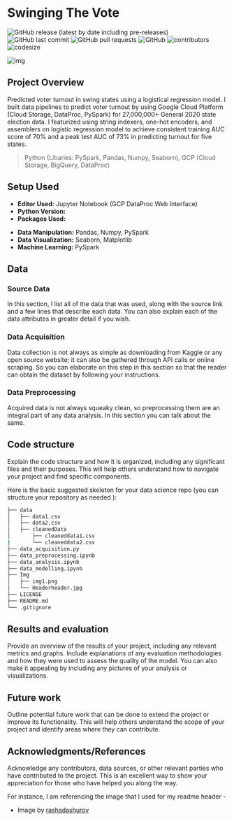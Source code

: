 

# Swinging The Vote

![GitHub release (latest by date including pre-releases)](https://img.shields.io/github/v/release/pragyy/datascience-readme-template?include_prereleases)
![GitHub last commit](https://img.shields.io/github/last-commit/pragyy/datascience-readme-template)
![GitHub pull requests](https://img.shields.io/github/issues-pr/pragyy/datascience-readme-template)
![GitHub](https://img.shields.io/github/license/pragyy/datascience-readme-template)
![contributors](https://img.shields.io/github/contributors/pragyy/datascience-readme-template) 
![codesize](https://img.shields.io/github/languages/code-size/pragyy/datascience-readme-template) 

![img](https://github.com/bche3/Swinging-The-Vote/blob/main/img/thumbnail.jpg)

## Project Overview

Predicted voter turnout in swing states using a logistical regression model. I built data pipelines to predict voter turnout by using Google Cloud Platform (Cloud Storage, DataProc, PySpark) for 27,000,000+ General 2020 state election data. I featurized using string indexers, one-hot encoders, and assemblers on logistic regression model to achieve consistent training AUC score of 70% and a peak test AUC of 73% in predicting turnout for five states.

> Python (Libaries: PySpark, Pandas, Numpy, Seaborn), GCP (Cloud Storage, BigQuery, DataProc)

## Setup Used
- **Editor Used:**  Jupyter Notebook (GCP DataProc Web Interface)
- **Python Version:**
- **Packages Used:**
<!-- - **General Purpose:** General purpose packages like `urllib, os, request`, and many more. -->
  - **Data Manipulation:** Pandas, Numpy, PySpark
  - **Data Visualization:** Seaborn, Matplotlib
  - **Machine Learning:** PySpark


## Data

### Source Data
In this section, I list all of the data that was used, along with the source link and a few lines that describe each data. You can also explain each of the data attributes in greater detail if you wish.

### Data Acquisition
Data collection is not always as simple as downloading from Kaggle or any open source website; it can also be gathered through API calls or online scraping. So you can elaborate on this step in this section so that the reader can obtain the dataset by following your instructions.

### Data Preprocessing
Acquired data is not always squeaky clean, so preprocessing them are an integral part of any data analysis. In this section you can talk about the same.

## Code structure
Explain the code structure and how it is organized, including any significant files and their purposes. This will help others understand how to navigate your project and find specific components. 

Here is the basic suggested skeleton for your data science repo (you can structure your repository as needed ):

```bash
├── data
│   ├── data1.csv
│   ├── data2.csv
│   ├── cleanedData
│       ├── cleaneddata1.csv
|       └── cleaneddata2.csv
├── data_acquisition.py
├── data_preprocessing.ipynb
├── data_analysis.ipynb
├── data_modelling.ipynb
├── Img
│   ├── img1.png
│   └── Headerheader.jpg
├── LICENSE
├── README.md
└── .gitignore
```

## Results and evaluation
Provide an overview of the results of your project, including any relevant metrics and graphs. Include explanations of any evaluation methodologies and how they were used to assess the quality of the model. You can also make it appealing by including any pictures of your analysis or visualizations.

## Future work
Outline potential future work that can be done to extend the project or improve its functionality. This will help others understand the scope of your project and identify areas where they can contribute.

## Acknowledgments/References
Acknowledge any contributors, data sources, or other relevant parties who have contributed to the project. This is an excellent way to show your appreciation for those who have helped you along the way.

For instance, I am referencing the image that I used for my readme header - 
- Image by [rashadashurov](https://www.vectorstock.com/royalty-free-vector/data-science-cartoon-template-with-flat-elements-vector-27984292)
